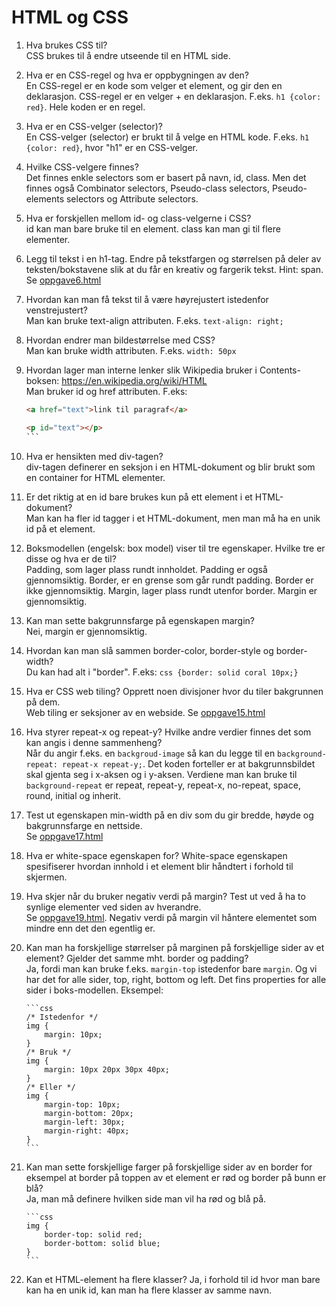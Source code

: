 # HTML og CSS

1.  Hva brukes CSS til?  
    CSS brukes til å endre utseende til en HTML side.

2.  Hva er en CSS-regel og hva er oppbygningen av den?  
    En CSS-regel er en kode som velger et element, og gir den en deklarasjon. CSS-regel er en velger + en deklarasjon. F.eks. `h1 {color: red}`. Hele koden er en regel.

3.  Hva er en CSS-velger (selector)?  
    En CSS-velger (selector) er brukt til å velge en HTML kode. F.eks. `h1 {color: red}`, hvor "h1" er en CSS-velger.

4.  Hvilke CSS-velgere finnes?  
    Det finnes enkle selectors som er basert på navn, id, class. Men det finnes også Combinator selectors, Pseudo-class selectors, Pseudo-elements selectors og Attribute selectors.

5.  Hva er forskjellen mellom id- og class-velgerne i CSS?  
    id kan man bare bruke til en element. class kan man gi til flere elementer.

6.  Legg til tekst i en h1-tag. Endre på tekstfargen og størrelsen på deler av teksten/bokstavene slik at du får en kreativ og fargerik tekst. Hint: span.  
    Se [oppgave6.html](oppgave6.html)

7.  Hvordan kan man få tekst til å være høyrejustert istedenfor venstrejustert?  
    Man kan bruke text-align attributen. F.eks. `text-align: right;`

8.  Hvordan endrer man bildestørrelse med CSS?  
    Man kan bruke width attributen. F.eks. `width: 50px`

9.  Hvordan lager man interne lenker slik Wikipedia bruker i Contents-boksen: https://en.wikipedia.org/wiki/HTML  
    Man bruker id og href attributen. F.eks:

    ````html
    <a href="text">link til paragraf</a>

    <p id="text"></p>
    ```
    ````

10. Hva er hensikten med div-tagen?  
    div-tagen definerer en seksjon i en HTML-dokument og blir brukt som en container for HTML elementer.

11. Er det riktig at en id bare brukes kun på ett element i et HTML-dokument?  
    Man kan ha fler id tagger i et HTML-dokument, men man må ha en unik id på et element.

12. Boksmodellen (engelsk: box model) viser til tre egenskaper. Hvilke tre er disse og hva er de til?  
    Padding, som lager plass rundt innholdet. Padding er også gjennomsiktig. Border, er en grense som går rundt padding. Border er ikke gjennomsiktig. Margin, lager plass rundt utenfor border. Margin er gjennomsiktig.

13. Kan man sette bakgrunnsfarge på egenskapen margin?  
    Nei, margin er gjennomsiktig.

14. Hvordan kan man slå sammen border-color, border-style og border-width?  
    Du kan had alt i "border". F.eks:
    `css {border: solid coral 10px;} `

15. Hva er CSS web tiling? Opprett noen divisjoner hvor du tiler bakgrunnen på dem.  
    Web tiling er seksjoner av en webside. Se [oppgave15.html](oppgave15.html)

16. Hva styrer repeat-x og repeat-y? Hvilke andre verdier finnes det som kan angis i denne sammenheng?  
    Når du angir f.eks. en `backgroud-image` så kan du legge til en `background-repeat: repeat-x repeat-y;`. Det koden forteller er at bakgrunnsbildet skal gjenta seg i x-aksen og i y-aksen. Verdiene man kan bruke til `background-repeat` er repeat, repeat-y, repeat-x, no-repeat, space, round, initial og inherit.

17. Test ut egenskapen min-width på en div som du gir bredde, høyde og bakgrunnsfarge en nettside.  
    Se [oppgave17.html](oppgave17.html)

18. Hva er white-space egenskapen for?
    White-space egenskapen spesifiserer hvordan innhold i et element blir håndtert i forhold til skjermen.

19. Hva skjer når du bruker negativ verdi på margin? Test ut ved å ha to synlige elementer ved siden av hverandre.  
    Se [oppgave19.html](oppgave19.html). Negativ verdi på margin vil håntere elementet som mindre enn det den egentlig er.

20. Kan man ha forskjellige størrelser på marginen på forskjellige sider av et element? Gjelder det samme mht. border og padding?  
    Ja, fordi man kan bruke f.eks. `margin-top` istedenfor bare `margin`. Og vi har det for alle sider, top, right, bottom og left. Det fins properties for alle sider i boks-modellen.
    Eksempel:

        ```css
        /* Istedenfor */
        img {
            margin: 10px;
        }
        /* Bruk */
        img {
            margin: 10px 20px 30px 40px;
        }
        /* Eller */
        img {
            margin-top: 10px;
            margin-bottom: 20px;
            margin-left: 30px;
            margin-right: 40px;
        }
        ```

21. Kan man sette forskjellige farger på forskjellige sider av en border for eksempel at border på toppen av et element er rød og border på bunn er blå?  
    Ja, man må definere hvilken side man vil ha rød og blå på.

        ```css
        img {
            border-top: solid red;
            border-bottom: solid blue;
        }
        ```

22. Kan et HTML-element ha flere klasser?
    Ja, i forhold til id hvor man bare kan ha en unik id, kan man ha flere klasser av samme navn.
